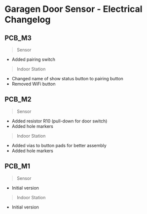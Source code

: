 # Garagen Door Sensor - Electrical Changelog

## PCB_M3

> Sensor
- Added pairing switch

> Indoor Station
- Changed name of show status button to pairing button
- Removed WiFi button

## PCB_M2

> Sensor
- Added resistor R10 (pull-down for door switch)
- Added hole markers

> Indoor Station
- Added vias to button pads for better assembly
- Added hole markers

## PCB_M1

> Sensor
- Initial version

> Indoor Station
- Initial version